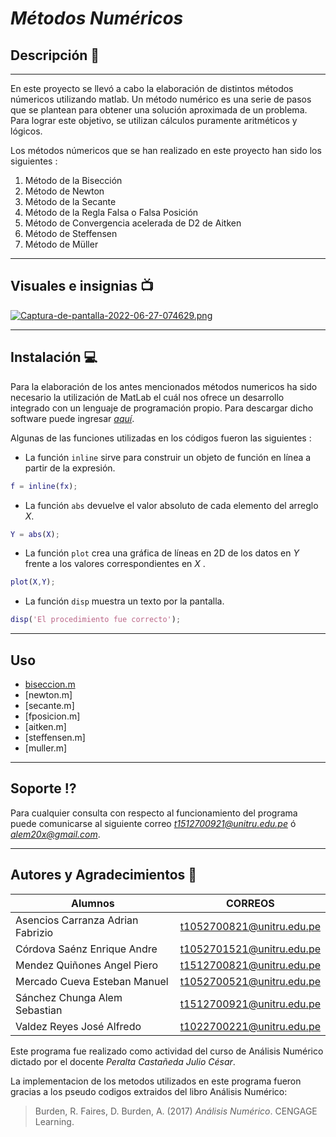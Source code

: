 # ***Métodos Numéricos***

## **Descripción** :page_with_curl:
---
En este proyecto se llevó a cabo la elaboración de distintos métodos númericos utilizando matlab. Un método numérico es una serie de pasos que se plantean para obtener una solución aproximada de un problema. Para lograr este objetivo, se utilizan cálculos puramente aritméticos y lógicos.

Los métodos númericos que se han realizado en este proyecto han sido los siguientes :

1. Método de la Bisección
2. Método de Newton
3. Método de la Secante
4. Método de la Regla Falsa o Falsa Posición
5. Método de Convergencia acelerada de D2 de Aitken
6. Método de Steffensen
7. Método de Müller

---
## **Visuales e insignias** :tv:
[![Captura-de-pantalla-2022-06-27-074629.png](https://i.postimg.cc/h4zx5nJM/Captura-de-pantalla-2022-06-27-074629.png)](https://postimg.cc/Sj4Jnwfz)

---

## **Instalación** :computer:

Para la elaboración de los antes mencionados métodos numericos ha sido necesario la utilización de MatLab el cuál nos ofrece un desarrollo integrado con un lenguaje de programación propio. Para descargar dicho software puede ingresar [*aquí*](https://es.mathworks.com/products/get-matlab.html?s_tid=gn_getml "Link Matlab").

Algunas de las funciones utilizadas en los códigos fueron las siguientes :
* La función `inline` sirve para construir un objeto de función en línea a partir de la expresión.

```matlab
f = inline(fx);
```
* La función `abs` devuelve el valor absoluto de cada elemento del arreglo *X*.
```matlab
Y = abs(X);
```
* La función `plot` crea una gráfica de líneas en 2D de los datos en *Y* frente a los valores correspondientes en *X* .
```matlab
plot(X,Y);
```
* La función `disp` muestra un texto por la pantalla.
```matlab
disp('El procedimiento fue correcto');
```
---
## **Uso**

* [biseccion.m](https://github.com/AdrianAsen/Analisis-Numerico/blob/main/Funciones/biseccion.m)
* [newton.m]
* [secante.m]
* [fposicion.m]
* [aitken.m]
* [steffensen.m]
* [muller.m]

---
## **Soporte** :interrobang:

Para cualquier consulta con respecto al funcionamiento del programa puede comunicarse al siguiente correo  *t1512700921@unitru.edu.pe* ó
*alem20x@gmail.com*.

---
## **Autores y Agradecimientos** :book:


|       Alumnos     |   CORREOS   |
|       ----------    |  ---------| 
| Asencios Carranza Adrian Fabrizio|t1052700821@unitru.edu.pe|
| Córdova Saénz Enrique Andre|t1052701521@unitru.edu.pe|
| Mendez Quiñones Angel Piero|t1512700821@unitru.edu.pe|
| Mercado Cueva Esteban Manuel|t1052700521@unitru.edu.pe|
| Sánchez Chunga Alem Sebastian|t1512700921@unitru.edu.pe|
| Valdez Reyes José Alfredo|t1022700221@unitru.edu.pe|


Este programa fue realizado como actividad del curso de Análisis Numérico dictado por el docente *Peralta Castañeda Julio César*.

La implementacion de los metodos utilizados en este programa fueron gracias a los pseudo codigos extraidos del libro Análisis Numérico:
>Burden, R. Faires, D. Burden, A. (2017) *Análisis Numérico*. CENGAGE Learning. 

